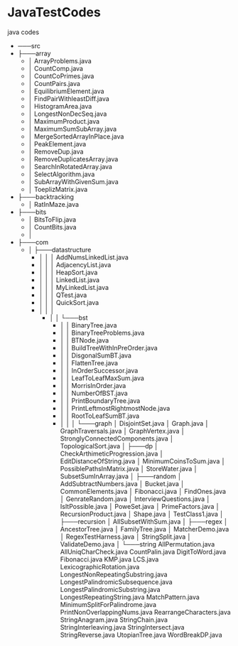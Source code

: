 # JavaTestCodes
java codes

* ───src
 * ├───array
    * │       ArrayProblems.java
    * │       CountComp.java
    * │       CountCoPrimes.java
    * │       CountPairs.java
    * │       EquilibriumElement.java
    * │       FindPairWithleastDiff.java
    * │       HistogramArea.java
    * │       LongestNonDecSeq.java
    * │       MaximumProduct.java
    * │       MaximumSumSubArray.java
    * │       MergeSortedArrayInPlace.java
    * │       PeakElement.java
    * │       RemoveDup.java
    * │       RemoveDuplicatesArray.java
    * │       SearchInRotatedArray.java
    * │       SelectAlgorithm.java
    * │       SubArrayWithGivenSum.java
    * │       ToeplizMatrix.java
 * ├───backtracking
   * │       RatInMaze.java
 * ├───bits
    * │       BitsToFlip.java
    * │       CountBits.java
    * │
 * ├───com
   * │   ├───datastructure
       * │   │   │   AddNumsLinkedList.java
       * │   │   │   AdjacencyList.java
       * │   │   │   HeapSort.java
       * │   │   │   LinkedList.java
       * │   │   │   MyLinkedList.java
       * │   │   │   QTest.java
       * │   │   │   QuickSort.java
       * │   │   │
           * │   │   └───bst
               * │   │           BinaryTree.java
               * │   │           BinaryTreeProblems.java
               * │   │           BTNode.java
               * │   │           BuildTreeWithInPreOrder.java
               * │   │           DisgonalSumBT.java
               * │   │           FlattenTree.java
               * │   │           InOrderSuccessor.java
               * │   │           LeafToLeafMaxSum.java
               * │   │           MorrisInOrder.java
               * │   │           NumberOfBST.java
               * │   │           PrintBoundaryTree.java
               * │   │           PrintLeftmostRightmostNode.java
               * │   │           RootToLeafSumBT.java
               * │   │
    │   └───graph
    │           DisjointSet.java
    │           Graph.java
    │           GraphTraversals.java
    │           GraphVertex.java
    │           StronglyConnectedComponents.java
    │           TopologicalSort.java
    │
    ├───dp
    │       CheckArthimeticProgression.java
    │       EditDistanceOfString.java
    │       MinimumCoinsToSum.java
    │       PossiblePathsInMatrix.java
    │       StoreWater.java
    │       SubsetSumInArray.java
    │
    ├───random
    │       AddSubtractNumbers.java
    │       Bucket.java
    │       CommonElements.java
    │       Fibonacci.java
    │       FindOnes.java
    │       GenrateRandom.java
    │       InterviewQuestions.java
    │       IsItPossible.java
    │       PoweSet.java
    │       PrimeFactors.java
    │       RecursionProduct.java
    │       Shape.java
    │       TestClass1.java
    │
    ├───recursion
    │       AllSubsetWithSum.java
    │
    ├───regex
    │       AncestorTree.java
    │       FamilyTree.java
    │       MatcherDemo.java
    │       RegexTestHarness.java
    │       StringSplit.java
    │       ValidateDemo.java
    │
    └───string
            AllPermutation.java
            AllUniqCharCheck.java
            CountPalin.java
            DigitToWord.java
            Fibonacci.java
            KMP.java
            LCS.java
            LexicographicRotation.java
            LongestNonRepeatingSubstring.java
            LongestPalindromicSubsequence.java
            LongestPalindromicSubstring.java
            LongestRepeatingString.java
            MatchPattern.java
            MinimumSplitForPalindrome.java
            PrintNonOverlappingNums.java
            RearrangeCharacters.java
            StringAnagram.java
            StringChain.java
            StringInterleaving.java
            StringIntersect.java
            StringReverse.java
            UtopianTree.java
            WordBreakDP.java

